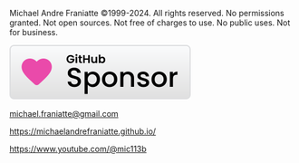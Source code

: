 ﻿  
Michael Andre Franiatte ©1999-2024. All rights reserved. No permissions granted. Not open sources. Not free of charges to use. No public uses. Not for business.  
  
[![Sponsor michaelandrefraniatte](github_sponsor.svg)](https://github.com/sponsors/michaelandrefraniatte)  
  
michael.franiatte@gmail.com  
  
https://michaelandrefraniatte.github.io/  
  
https://www.youtube.com/@mic113b  
  